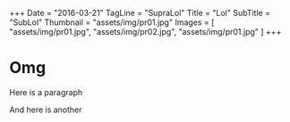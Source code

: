 +++
Date = "2016-03-21"
TagLine = "SupraLol"
Title = "Lol"
SubTitle = "SubLol"
Thumbnail = "assets/img/pr01.jpg"
Images = [
  "assets/img/pr01.jpg",
  "assets/img/pr02.jpg",
  "assets/img/pr01.jpg"
]
+++

# Omg

Here is a paragraph

And here is another